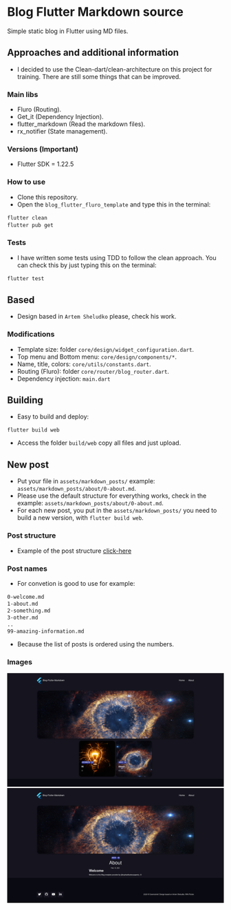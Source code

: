 # Blog Flutter Markdown source

Simple static blog in Flutter using MD files.

## Approaches and additional information
- I decided to use the Clean-dart/clean-architecture on this project for training. There are still some things that can be improved.

### Main libs
- Fluro (Routing).
- Get_it (Dependency Injection).
- flutter_markdown (Read the markdown files).
- rx_notifier (State management).

### Versions (Important)
* Flutter SDK = 1.22.5

### How to use
- Clone this repository.
- Open the `blog_flutter_fluro_template` and type this in the terminal:
```bash
flutter clean
flutter pub get
```
### Tests
- I have written some tests using TDD to follow the clean approach. You can check this by just typing this on the terminal:
```bash
flutter test
```
## Based

- Design based in `Artem Sheludko` please, check his work.

### Modifications

- Template size: folder `core/design/widget_configuration.dart`.
- Top menu and Bottom menu: `core/design/components/*`.
- Name, title, colors: `core/utils/constants.dart`.
- Routing (Fluro): folder `core/router/blog_router.dart`.
- Dependency injection: `main.dart`

## Building
- Easy to build and deploy:
```
flutter build web
```
- Access the folder `build/web` copy all files and just upload.

## New post
- Put your file in `assets/markdown_posts/` example: `assets/markdown_posts/about/0-about.md`.
- Please use the default structure for everything works, check in the example: `assets/markdown_posts/about/0-about.md`.
- For each new post, you put in the `assets/markdown_posts/` you need to build a new version, with `flutter build web`.
### Post structure
- Example of the post structure [click-here](https://raw.githubusercontent.com/raphaelbarbosaqwerty/Blog-Flutter-web-markdown/main/blog_flutter_fluro_template/assets/markdown_posts/about/0-about.md)  

### Post names
- For convetion is good to use for example:
```
0-welcome.md
1-about.md
2-something.md
3-other.md
..
99-amazing-information.md
```
- Because the list of posts is ordered using the numbers.  
### Images
<img src="https://raw.githubusercontent.com/raphaelbarbosaqwerty/Blog-Flutter-web-markdown/main/images/example-one.png"> <img src="https://raw.githubusercontent.com/raphaelbarbosaqwerty/Blog-Flutter-web-markdown/main/images/example-two.png">
